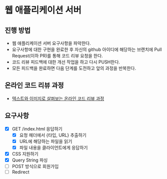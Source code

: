 # 웹 애플리케이션 서버
## 진행 방법
* 웹 애플리케이션 서버 요구사항을 파악한다.
* 요구사항에 대한 구현을 완료한 후 자신의 github 아이디에 해당하는 브랜치에 Pull Request(이하 PR)를 통해 코드 리뷰 요청을 한다.
* 코드 리뷰 피드백에 대한 개선 작업을 하고 다시 PUSH한다.
* 모든 피드백을 완료하면 다음 단계를 도전하고 앞의 과정을 반복한다.

## 온라인 코드 리뷰 과정
* [텍스트와 이미지로 살펴보는 온라인 코드 리뷰 과정](https://github.com/next-step/nextstep-docs/tree/master/codereview)

## 요구사항
- [X] GET /index.html 응답하기
  - [X] 요청 헤더에서 {타입, URL} 추출하기
  - [X] URL에 해당하는 파일을 읽기
  - [X] 파일 내용을 클라이언트에게 응답하기
- [X] CSS 지원하기
- [X] Query String 파싱
- [ ] POST 방식으로 회원가입
- [ ] Redirect
